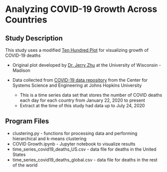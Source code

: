 # Analyzing COVID-19 Growth Across Countries

## Study Description
This study uses a modified [Ten Hundred Plot](https://www.youtube.com/watch?v=NP3ZdQwrL_Q) for visualizing growth of COVID-19 deaths

* Original plot developed by [Dr. Jerry Zhu](http://pages.cs.wisc.edu/~jerryzhu/) at the University of Wisconsin - Madison

* Data collected from [COVID-19 data repository](https://github.com/CSSEGISandData/COVID-19/tree/master/csse_covid_19_data/csse_covid_19_time_series) from the Center for Systems Science and Engineering at Johns Hopkins University
    * This is a time series data set that stores the number of COVID deaths each day for each country from January 22, 2020 to present
    * Extract at the time of this study had data up to July 24, 2020

## Program Files
* clustering.py - functions for processing data and performing hierarchical and k-means clustering
* COVID Growth.ipynb - Jupyter notebook to visualize results
* time_series_covid19_deaths_US.csv - data file for deaths in the United States
* time_series_covid19_deaths_global.csv - data file for deaths in the rest of the world
